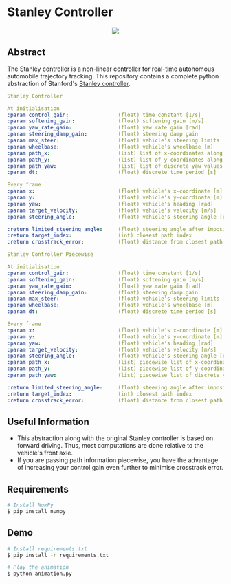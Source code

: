 # Stanley Controller

<div align="center">
	<img src="resources/animation.gif" />
</div>

## Abstract
The Stanley controller is a non-linear controller for real-time autonomous automobile trajectory tracking. This repository contains a complete python abstraction of Stanford's [Stanley controller](http://robotics.stanford.edu/~gabeh/papers/hoffmann_stanley_control07.pdf).


```yaml
Stanley Controller

At initialisation
:param control_gain:                (float) time constant [1/s]
:param softening_gain:              (float) softening gain [m/s]
:param yaw_rate_gain:               (float) yaw rate gain [rad]
:param steering_damp_gain:          (float) steering damp gain
:param max_steer:                   (float) vehicle's steering limits [rad]
:param wheelbase:                   (float) vehicle's wheelbase [m]
:param path_x:                      (list) list of x-coordinates along the path
:param path_y:                      (list) list of y-coordinates along the path
:param path_yaw:                    (list) list of discrete yaw values along the path
:param dt:                          (float) discrete time period [s]

Every frame
:param x:                           (float) vehicle's x-coordinate [m]
:param y:                           (float) vehicle's y-coordinate [m]
:param yaw:                         (float) vehicle's heading [rad]
:param target_velocity:             (float) vehicle's velocity [m/s]
:param steering_angle:              (float) vehicle's steering angle [rad]

:return limited_steering_angle:     (float) steering angle after imposing steering limits [rad]
:return target_index:               (int) closest path index
:return crosstrack_error:           (float) distance from closest path index [m]
```

```yaml
Stanley Controller Piecewise

At initialisation
:param control_gain:                (float) time constant [1/s]
:param softening_gain:              (float) softening gain [m/s]
:param yaw_rate_gain:               (float) yaw rate gain [rad]
:param steering_damp_gain:          (float) steering damp gain
:param max_steer:                   (float) vehicle's steering limits [rad]
:param wheelbase:                   (float) vehicle's wheelbase [m]
:param dt:                          (float) discrete time period [s]

Every frame
:param x:                           (float) vehicle's x-coordinate [m]
:param y:                           (float) vehicle's y-coordinate [m]
:param yaw:                         (float) vehicle's heading [rad]
:param target_velocity:             (float) vehicle's velocity [m/s]
:param steering_angle:              (float) vehicle's steering angle [rad]
:param path_x:                      (list) piecewise list of x-coordinates along the path
:param path_y:                      (list) piecewise list of y-coordinates along the path
:param path_yaw:                    (list) piecewise list of discrete yaw values along the path

:return limited_steering_angle:     (float) steering angle after imposing steering limits [rad]
:return target_index:               (int) closest path index
:return crosstrack_error:           (float) distance from closest path index [m]
```

## Useful Information
- This abstraction along with the original Stanley controller is based on forward driving. Thus, most computations are done relative to the vehicle's front axle.
- If you are passing path information piecewise, you have the advantage of increasing your control gain even further to minimise crosstrack error.

## Requirements
```bash
# Install NumPy
$ pip install numpy
```

## Demo
```bash
# Install requirements.txt
$ pip install -r requirements.txt

# Play the animation
$ python animation.py
```
